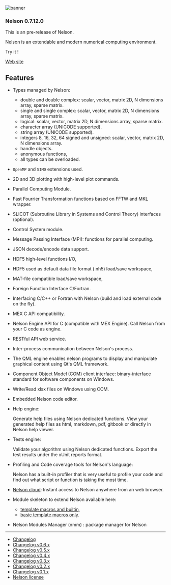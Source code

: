 ![banner](banner_homepage.png)

### Nelson 0.7.12.0

This is an pre-release of Nelson.

Nelson is an extendable and modern numerical computing environment.

Try it !

[Web site](https://nelson-lang.github.io/nelson-website/)

## Features

- Types managed by Nelson:

  - double and double complex: scalar, vector, matrix 2D, N dimensions array, sparse matrix.
  - single and single complex: scalar, vector, matrix 2D, N dimensions array, sparse matrix.
  - logical: scalar, vector, matrix 2D, N dimensions array, sparse matrix.
  - character array (UNICODE supported).
  - string array (UNICODE supported).
  - integers 8, 16, 32, 64 signed and unsigned: scalar, vector, matrix 2D, N dimensions array.
  - handle objects.
  - anonymous functions,
  - all types can be overloaded.

- `OpenMP` and `SIMD` extensions used.

- 2D and 3D plotting with high-level plot commands.

- Parallel Computing Module.

- Fast Fourrier Transformation functions based on FFTW and MKL wrapper.

- SLICOT (Subroutine Library in Systems and Control Theory) interfaces (optional).

- Control System module.

- Message Passing Interface (MPI): functions for parallel computing.

- JSON decode/encode data support.

- HDF5 high-level functions I/O,

- HDF5 used as default data file format (.nh5) load/save workspace,

- MAT-file compatible load/save workspace,

- Foreign Function Interface C/Fortran.

- Interfacing C/C++ or Fortran with Nelson (build and load external code on the fly).

- MEX C API compatibility.

- Nelson Engine API for C (compatible with MEX Engine). Call Nelson from your C code as engine.

- RESTful API web service.

- Inter-process communication between Nelson's process.

- The QML engine enables nelson programs to display and manipulate graphical content using Qt's QML framework.

- Component Object Model (COM) client interface: binary-interface standard for software components on Windows.

- Write/Read xlsx files on Windows using COM.

- Embedded Nelson code editor.

- Help engine:

  Generate help files using Nelson dedicated functions.
  View your generated help files as html, markdown, pdf, gitbook or directly in Nelson help viewer.

- Tests engine:

  Validate your algorithm using Nelson dedicated functions.
  Export the test results under the xUnit reports format.

- Profiling and Code coverage tools for Nelson's language:

  Nelson has a built-in profiler that is very useful to profile your code and find out what script or function is taking the most time.

- [Nelson cloud](https://www.npmjs.com/package/nelson-cloud):
  Instant access to Nelson anywhere from an web browser.

- Module skeleton to extend Nelson available here:

  - [template macros and builtin](https://github.com/nelson-lang/module_skeleton),
  - [basic template macros only](https://github.com/nelson-lang/module_skeleton_basic).

- Nelson Modules Manager (nmm) : package manager for Nelson

---

- [Changelog](CHANGELOG.md)
- [Changelog v0.6.x](CHANGELOG-0.6.x.md)
- [Changelog v0.5.x](CHANGELOG-0.5.x.md)
- [Changelog v0.4.x](CHANGELOG-0.4.x.md)
- [Changelog v0.3.x](CHANGELOG-0.3.x.md)
- [Changelog v0.2.x](CHANGELOG-0.2.x.md)
- [Changelog v0.1.x](CHANGELOG-0.1.x.md)
- [Nelson license](license.md)
